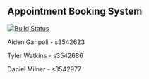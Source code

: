 ## Appointment Booking System

[![Build Status](https://travis-ci.org/rmit-s3542623-aiden-garipoli/appointment-booking-system.svg?branch=master)](https://travis-ci.org/rmit-s3542623-aiden-garipoli/appointment-booking-system)

Aiden Garipoli - s3542623

Tyler Watkins - s3542686

Daniel Milner - s3542977
